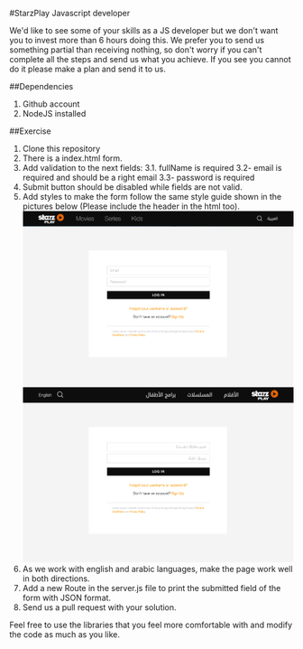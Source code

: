 #StarzPlay Javascript developer

We'd like to see some of your skills as a JS developer but we don't want you to invest more than 6 hours doing this.
We prefer you to send us something partial than receiving nothing, so don't worry if you can't complete all the steps
and send us what you achieve. If you see you cannot do it please make a plan and send it to us.

##Dependencies
1. Github account
2. NodeJS installed

##Exercise
1. Clone this repository
2. There is a index.html form.
3. Add validation to the next fields:
	3.1. fullName is required
	3.2- email is required and should be a right email
	3.3- password is required
4. Submit button should be disabled while fields are not valid.
5. Add styles to make the form follow the same style guide shown in the pictures below (Please include the header in the html too).
![alt tag](assets/English.png)
![alt tag](assets/Arabic.png)
6. As we work with english and arabic languages, make the page work well in both directions.
7. Add a new Route in the server.js file to print the submitted field of the form with JSON format.
8. Send us a pull request with your solution.

Feel free to use the libraries that you feel more comfortable with and modify the code as much as you like.
